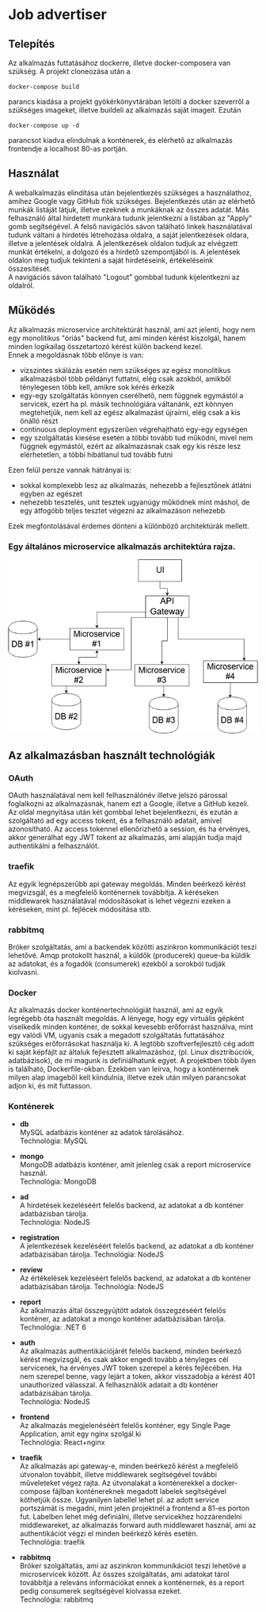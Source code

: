 # Job advertiser

## Telepítés

Az alkalmazás futtatásához dockerre, illetve docker-composera van szükség. A projekt cloneozása után a  
```
docker-compose build
```   
parancs kiadása a projekt gyökérkönyvtárában letölti a docker szeverről a szükséges imageket, illetve buildeli az alkalmazás saját imageit. Ezután
````
docker-compose up -d
````
parancsot kiadva elindulnak a konténerek, és elérhető az alkalmazás frontendje a localhost 80-as portján.

## Használat

A webalkalmazás elindítása után bejelentkezés szükséges a használathoz, amihez Google vagy GitHub fiók szükséges. Bejelentkezés után az elérhető munkák listáját látjuk, illetve ezeknek a munkáknak az összes adatát. Más felhasználó által hirdetett munkára tudunk jelentkezni a listában az "Apply" gomb segítségével. A felső navigációs sávon található linkek használatával tudunk váltani a hirdetés létrehozása oldalra, a saját jelentkezések oldara, illetve a jelentések oldalra. A jelentkezések oldalon tudjuk az elvégzett munkát értékelni, a dolgozó és a hirdető szempontjából is. A jelentések oldalon meg tudjuk tekinteni a saját hirdetéseink, értékeléseink összesítését.  
A navigációs sávon található "Logout" gombbal tudunk kijelentkezni az oldalról.

## Működés
Az alkalmazás microservice architektúrát használ, ami azt jelenti, hogy nem egy monolitikus "óriás" backend fut, ami minden kérést kiszolgál, hanem minden logikailag összetartozó kérést külön backend kezel.  
Ennek a megoldásnak több előnye is van:  
- vízszintes skálázás esetén nem szükséges az egész monolitikus alkalmazásból több példányt futtatni, elég csak azokból, amikből ténylegesen több kell, amikre sok kérés érkezik
- egy-egy szolgáltatás könnyen cserélhető, nem függnek egymástól a servicek, ezért ha pl. másik technológiára váltanánk, ezt könnyen megtehetjük, nem kell az egész alkalmazást újraírni, elég csak a kis önálló részt
- continuous deployment egyszerűen végrehajtható egy-egy egységen
- egy szolgáltatás kiesése esetén a többi tovább tud működni, mivel nem függnek egymástól, ezért az alkalmazásnak csak egy kis része lesz elérhetetlen, a többi hibátlanul tud tovább futni

Ezen felül persze vannak hátrányai is:  
- sokkal komplexebb lesz az alkalmazás, nehezebb a fejlesztőnek átlátni egyben az egészet
- nehezebb tesztelés, unit tesztek ugyanúgy működnek mint máshol, de egy átfogóbb teljes tesztet végezni az alkalmazáson nehezebb

Ezek megfontolásával érdemes dönteni a különböző architektúrák mellett.

### Egy általános microservice alkalmazás architektúra rajza.
![](general.png)

## Az alkalmazásban használt technológiák

### OAuth

OAuth használatával nem kell felhasználónév illetve jelszó párossal foglalkozni az alkalmazásnak, hanem ezt a Google, illetve a GitHub kezeli. Az oldal megnyitása után két gombbal lehet bejelentkezni, és ezután a szolgáltató ad egy access tokent, és a felhasználó adatait, amivel azonosítható. Az access tokennel ellenőrizhető a session, és ha érvényes, akkor generálhat egy JWT tokent az alkalmazás, ami alapján tudja majd authentikálni a felhasználót.

### traefik

Az egyik legnépszerűbb api gateway megoldás. Minden beérkező kérést megvizsgál, és a megfelelő konténernek továbbítja. A kéréseken middlewarek használatával módosításokat is lehet végezni ezeken a kéréseken, mint pl. fejlécek módosítása stb.

### rabbitmq

Bróker szolgáltatás, ami a backendek közötti aszinkron kommunikációt teszi lehetővé. Amqp protokollt használ, a küldők (producerek) queue-ba küldik az adatokat, és a fogadók (consumerek) ezekből a sorokból tudják kiolvasni.

### Docker

Az alkalmazás docker konténertechnológiát használ, ami az egyik legrégebb óta használt megoldás. A lényege, hogy egy virtuális gépként viselkedik minden konténer, de sokkal kevesebb erőforrást használva, mint egy valódi VM, ugyanis csak a megadott szolgáltatás futtatásához szükséges erőforrásokat használja ki. A legtöbb szoftverfejlesztő cég adott ki saját képfájlt az általuk fejlesztett alkalmazáshoz, (pl. Linux disztribúciók, adatbázisok), de mi magunk is definiálhatunk egyet. A projektben több ilyen is található, Dockerfile-okban. Ezekben van leírva, hogy a konténernek milyen alap imageből kell kiindulnia, illetve ezek után milyen parancsokat adjon ki, és mit futtasson.  

### Konténerek

- **db**  
MySQL adatbázis konténer az adatok tárolásához.  
Technológia: MySQL

- **mongo**  
MongoDB adatbázis konténer, amit jelenleg csak a report microservice használ.  
Technológia: MongoDB

- **ad**  
A hirdetések kezeléséért felelős backend, az adatokat a db konténer adatbázisban tárolja.  
Technológia: NodeJS

- **registration**  
A jelentkezések kezeléséért felelős backend, az adatokat a db konténer adatbázisában tárolja.
Technológia: NodeJS

- **review**  
Az értékelések kezeléséért felelős backend, az adatokat a db konténer adatbázisában tárolja.
Technológia: NodeJS

- **report**  
Az alkalmazás által összegyújtött adatok összegzéséért felelős konténer, az adatokat a mongo konténer adatbázisában tárolja.  
Technológia: .NET 6

- **auth**  
Az alkalmazás authentikációjárét felelős backend, minden beérkező kérést megvizsgál, és csak akkor engedi tovább a tényleges cél servicenek, ha érvényes JWT token szerepel a kérés fejlécében. Ha nem szerepel benne, vagy lejárt a token, akkor visszadobja a kérést 401 unauthorized válasszal. A felhasználók adatait a db konténer adatbázisában tárolja.  
Technológia: NodeJS

- **frontend**  
Az alkalmazás megjelenéséért felelős konténer, egy Single Page Application, amit egy nginx szolgál ki  
Technológia: React+nginx

- **traefik**  
Az alkalmazás api gateway-e, minden beérkező kérést a megfelelő útvonalon továbbít, illetve middlewarek segítségével további műveleteket végez rajta. Az útvonalakat a konténerekkel a docker-compose fájlban konténereknek megadott labelek segítségével köthetjük össze. Ugyanilyen labellel lehet pl. az adott service portszámát is megadni, mint jelen projektnél a frontend a 81-es porton fut. Labelben lehet még definiálni, illetve servicekhez hozzárendelni middlewareket, az alkalmazás forward auth middlewaret használ, ami az authentikációt végzi el minden beérkező kérés esetén.  
Technológia: traefik

- **rabbitmq**  
Bróker szolgáltatás, ami az aszinkron kommunikációt teszi lehetővé a microservicek között. Az összes szolgáltatás, ami adatokat tárol továbbítja a releváns információkat ennek a konténernek, és a report pedig consumerek segítségével kiolvassa ezeket.  
Technológia: rabbitmq